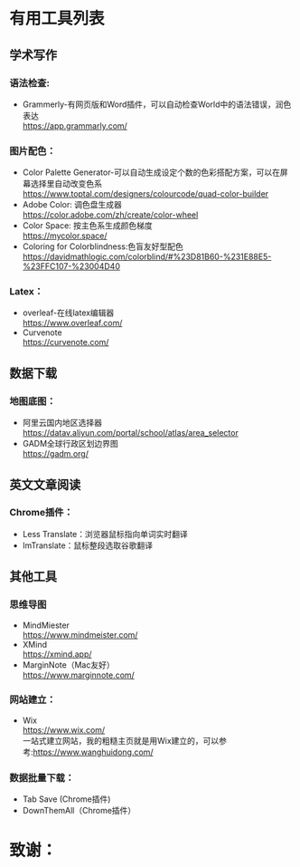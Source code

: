 # 有用工具列表

## 学术写作
### 语法检查:
- Grammerly-有网页版和Word插件，可以自动检查World中的语法错误，润色表达  
  <https://app.grammarly.com/>

### 图片配色：
- Color Palette Generator-可以自动生成设定个数的色彩搭配方案，可以在屏幕选择里自动改变色系  
  <https://www.toptal.com/designers/colourcode/quad-color-builder>  
- Adobe Color: 调色盘生成器  
  <https://color.adobe.com/zh/create/color-wheel>  
- Color Space: 按主色系生成颜色梯度  
  <https://mycolor.space/>
- Coloring for Colorblindness:色盲友好型配色   
  <https://davidmathlogic.com/colorblind/#%23D81B60-%231E88E5-%23FFC107-%23004D40>

### Latex：
- overleaf-在线latex编辑器  
  <https://www.overleaf.com/>   
- Curvenote  
  <https://curvenote.com/>  

## 数据下载
### 地图底图：
- 阿里云国内地区选择器   
  <https://datav.aliyun.com/portal/school/atlas/area_selector>  
- GADM全球行政区划边界图   
  <https://gadm.org/>  

## 英文文章阅读
### Chrome插件：
- Less Translate：浏览器鼠标指向单词实时翻译  
- lmTranslate：鼠标整段选取谷歌翻译  

## 其他工具
### 思维导图
- MindMiester  
  <https://www.mindmeister.com/>   
- XMind  
  <https://xmind.app/>  
- MarginNote（Mac友好）        
  <https://www.marginnote.com/>

### 网站建立：
- Wix   
  <https://www.wix.com/>  
 一站式建立网站，我的粗糙主页就是用Wix建立的，可以参考:<https://www.wanghuidong.com/> 
 
 ### 数据批量下载：
- Tab Save (Chrome插件)  
- DownThemAll（Chrome插件）   

# 致谢：
